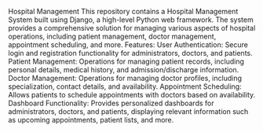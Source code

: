 Hospital Management
This repository contains a Hospital Management System built using Django, a high-level Python web framework. The system provides a comprehensive solution for managing various aspects of hospital operations, including patient management, doctor management, appointment scheduling, and more.
Features:
User Authentication: Secure login and registration functionality for administrators, doctors, and patients.
Patient Management: Operations for managing patient records, including personal details, medical history, and admission/discharge information.
Doctor Management: Operations for managing doctor profiles, including specialization, contact details, and availability.
Appointment Scheduling: Allows patients to schedule appointments with doctors based on availability.
Dashboard Functionality: Provides personalized dashboards for administrators, doctors, and patients, displaying relevant information such as upcoming appointments, patient lists, and more.
